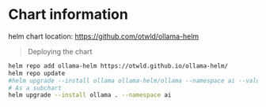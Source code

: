 # Chart information

helm chart location: <https://github.com/otwld/ollama-helm>


>Deploying the chart

```bash
helm repo add ollama-helm https://otwld.github.io/ollama-helm/
helm repo update
#helm upgrade --install ollama ollama-helm/ollama --namespace ai --values ollama_values.yml
# As a subchart
helm upgrade --install ollama . --namespace ai 
```


